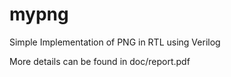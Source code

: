 # mypng
Simple Implementation of PNG in RTL using Verilog

More details can be found in doc/report.pdf
